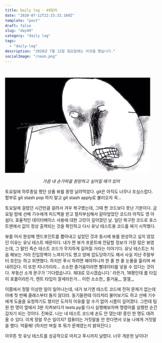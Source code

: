 ```yaml
---
title: Daily log - 49일차
date: "2020-07-12T22:15:32.160Z"
template: "post"
draft: false
slug: "day49"
category: "daily log"
tags:
  - "daily-log"
description: "2020년 7월 12일 일요일에는 이것을 했습니다."
socialImage: "/naon.png"
---
```


<br>

![day49](/media/200712-day49.JPG)
*<center>가끔 내 손가락을 원망하고 싶어질 때가 있어</center>*

토요일에 하루종일 짰던 상품 뷰를 몽땅 날려먹었다. git은 아직도 너무나 조심스럽다. 함부로 git stash pop 하지 말고 git stash apply로 불러오자 꼭...

토요일에 걸렸던 시간만큼 걸려서 겨우 복구했는데, 그때 짠 코드보다 못난 기분이다. 금요일 밤에 선배 기수에게 피드백을 받고 절치부심해서 갈아엎었던 코드라 아직도 영 아쉽다. 효율적인 데이터베이스 사용에 대한 고민이 깊어졌던 날. 일단 복구한 코드로 포스트맨에서 값이 정상 출력되는 것을 확인하고 다시 유닛 테스트용 코드를 짜기 시작했다.

뷰를 어서 완성해 엔드포인트를 뽑아내고 싶었던 것과 동시에 뷰를 완성하고 싶지 않았던 이유는 유닛 테스트 때문이다. 내가 짠 뷰가 프론트에 전달할 정보가 가장 많은 뷰였는데, 그 말인 즉슨 테스트 코드가 무지하게 길어질 거라는 이야기다. 유닛 테스트는 처음 해보는 거라 진입장벽이 느껴지기도 했고 양에 압도당하기도 해서 사실 지난 주말부터 흐린눈 하고 외면했다. 하지만 푸시 하려면 해야하니까 한 줄 한 줄 눈물을 흘리며 써내려갔다. 이 또한 지나가리라... 소소한 즐거움이라면 뻘데이터를 넣을 수 있다는 것이다. 부동산 소개 문구가 '기다렸습니다. 제대로 모시겠습니다.' 라든가, 18평인데 룸 타입이 포룸이라든가, 렌트 타입이 깔세라든가... 이런 소소한,, 즐거움,,, 껄껄,,,

이쯤에서 정말 이상한 일이 일어나는데, 내가 보기엔 테스트 코드에 전혀 문제가 없는데 아예 첫 번째 클래스부터 돌지 않더라. 동기들한테 이리저리 물어보기도 하고 선배 기수에게 도움을 요청하기도 했지만 도저히 이유를 알 수가 없어 시름이 깊어졌다. 그런데 팀원 한 명이 옆에서 3분 지켜보다가 tests.py를 다시 실행해보자며 명령어를 실행한 순간 갑자기 되는 것이다. 진짜로. 나는 내 테스트 코드에 손도 안 댔는데! 증인 한 명도 데려올 수 있다. 이게 정말 무슨 일이지? 컴퓨터는 거짓말을 안 한다면서 오늘 나에게 거짓말을 했다. 억울해! (하지만 며칠 후 뭐가 문제였는지 밝혀진다.)

아무튼 첫 유닛 테스트를 성공적으로 마치고 푸시까지 날렸다. 너무 개운한 날이다!
